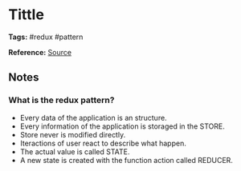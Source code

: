 # Tittle

**Tags:** #redux #pattern

**Reference:** [Source](https://youtu.be/sgFQjRL5niY)

## Notes

### What is the redux pattern?

- Every data of the application is an structure. 
- Every information of the application is storaged in the STORE.
- Store never is modified directly.
- Iteractions of user react to describe what happen.
- The actual value is called STATE.
- A new state is created with the function action called REDUCER.